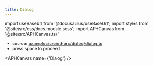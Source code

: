 ```yaml
---
title: Dialog
---
```


import useBaseUrl from '@docusaurus/useBaseUrl';
import styles from '@site/src/css/docs.module.scss';
import APHCanvas from '@site/src/APHCanvas.tsx'

- source: [examples/src/others/dialog/dialog.ts](https://github.com/APHGames/examples/blob/main/src/others/dialog/dialog.ts)
- press space to proceed

<APHCanvas name={'Dialog'} />

